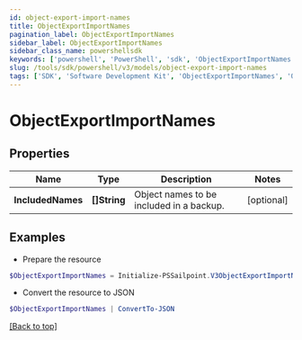 ```yaml
---
id: object-export-import-names
title: ObjectExportImportNames
pagination_label: ObjectExportImportNames
sidebar_label: ObjectExportImportNames
sidebar_class_name: powershellsdk
keywords: ['powershell', 'PowerShell', 'sdk', 'ObjectExportImportNames', 'ObjectExportImportNames'] 
slug: /tools/sdk/powershell/v3/models/object-export-import-names
tags: ['SDK', 'Software Development Kit', 'ObjectExportImportNames', 'ObjectExportImportNames']
---
```



# ObjectExportImportNames

## Properties

Name | Type | Description | Notes
------------ | ------------- | ------------- | -------------
**IncludedNames** | **[]String** | Object names to be included in a backup. | [optional] 

## Examples

- Prepare the resource
```powershell
$ObjectExportImportNames = Initialize-PSSailpoint.V3ObjectExportImportNames  -IncludedNames null
```

- Convert the resource to JSON
```powershell
$ObjectExportImportNames | ConvertTo-JSON
```


[[Back to top]](#) 

